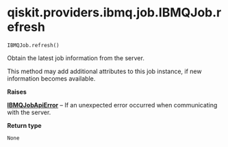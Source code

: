 # qiskit.providers.ibmq.job.IBMQJob.refresh

`IBMQJob.refresh()`

Obtain the latest job information from the server.

This method may add additional attributes to this job instance, if new information becomes available.

**Raises**

[**IBMQJobApiError**](qiskit.providers.ibmq.job.IBMQJobApiError#qiskit.providers.ibmq.job.IBMQJobApiError "qiskit.providers.ibmq.job.IBMQJobApiError") – If an unexpected error occurred when communicating with the server.

**Return type**

`None`

